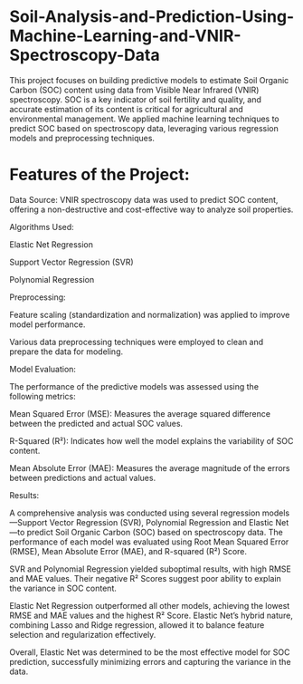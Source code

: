 # Soil-Analysis-and-Prediction-Using-Machine-Learning-and-VNIR-Spectroscopy-Data

This project focuses on building predictive models to estimate Soil Organic Carbon (SOC) content using data from Visible Near Infrared (VNIR) spectroscopy.
SOC is a key indicator of soil fertility and quality, and accurate estimation of its content is critical for agricultural and environmental management.
We applied machine learning techniques to predict SOC based on spectroscopy data, leveraging various regression models and preprocessing techniques.



# Features of the Project:

Data Source: VNIR spectroscopy data was used to predict SOC content, offering a non-destructive and cost-effective way to analyze soil properties.


Algorithms Used:

Elastic Net Regression

Support Vector Regression (SVR)

Polynomial Regression



Preprocessing:

Feature scaling (standardization and normalization) was applied to improve model performance.

Various data preprocessing techniques were employed to clean and prepare the data for modeling.


Model Evaluation:

The performance of the predictive models was assessed using the following metrics:

Mean Squared Error (MSE): Measures the average squared difference between the predicted and actual SOC values.

R-Squared (R²): Indicates how well the model explains the variability of SOC content.

Mean Absolute Error (MAE): Measures the average magnitude of the errors between predictions and actual values.


Results:

A comprehensive analysis was conducted using several regression models—Support Vector Regression (SVR), Polynomial Regression and Elastic Net—to predict Soil Organic Carbon (SOC) based on spectroscopy data. The performance of each model was evaluated using Root Mean Squared Error (RMSE), Mean Absolute Error (MAE), and R-squared (R²) Score.

SVR and Polynomial Regression yielded suboptimal results, with high RMSE and MAE values. Their negative R² Scores suggest poor ability to explain the variance in SOC content.

Elastic Net Regression outperformed all other models, achieving the lowest RMSE and MAE values and the highest R² Score. Elastic Net’s hybrid nature, combining Lasso and Ridge regression, allowed it to balance feature selection and regularization effectively.

Overall, Elastic Net was determined to be the most effective model for SOC prediction, successfully minimizing errors and capturing the variance in the data.


